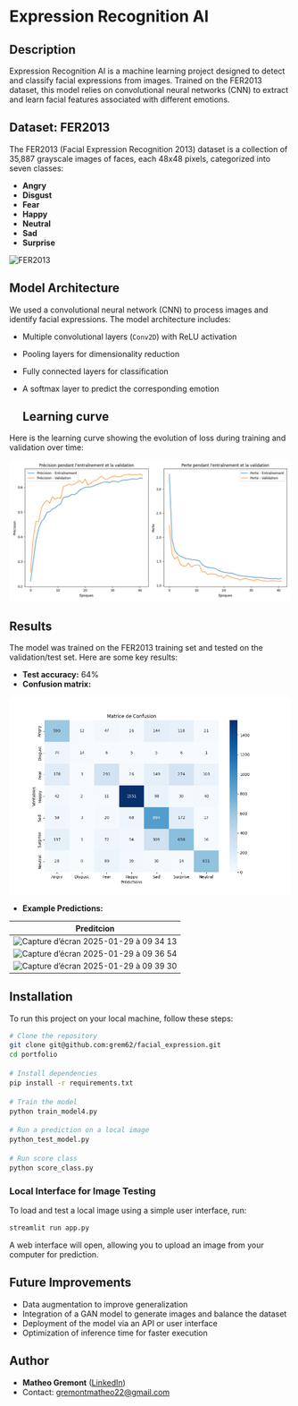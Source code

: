 # Expression Recognition AI

## Description

Expression Recognition AI is a machine learning project designed to detect and classify facial expressions from images. Trained on the FER2013 dataset, this model relies on convolutional neural networks (CNN) to extract and learn facial features associated with different emotions.

## Dataset: FER2013

The FER2013 (Facial Expression Recognition 2013) dataset is a collection of 35,887 grayscale images of faces, each 48x48 pixels, categorized into seven classes:

- **Angry**
- **Disgust**
- **Fear**
- **Happy**
- **Neutral**
- **Sad**
- **Surprise**

![FER2013](https://th.bing.com/th/id/OIP.vgk1jEsKSe0qnuDj6RpGkwHaDn?rs=1&pid=ImgDetMain)

## Model Architecture

We used a convolutional neural network (CNN) to process images and identify facial expressions. The model architecture includes:

- Multiple convolutional layers (`Conv2D`) with ReLU activation
- Pooling layers for dimensionality reduction
- Fully connected layers for classification
- A softmax layer to predict the corresponding emotion

  ## Learning curve

Here is the learning curve showing the evolution of loss during training and validation over time:

![](Documents/project_ml_sentiment/model_expressionfacial/reports/figures_model/test4.png)

## Results

The model was trained on the FER2013 training set and tested on the validation/test set. Here are some key results:

- **Test accuracy:** 64%
- **Confusion matrix:**

![Confusion Matrix](Documents/project_ml_sentiment/model_expressionfacial/reports/data_fer2013/matrice_model4.png)

- **Example Predictions:**

| Preditcion  |
|------------|
|<img width="384" alt="Capture d’écran 2025-01-29 à 09 34 13" src="https://github.com/user-attachments/assets/1a935cce-392c-4054-8904-1072b327154e" />
|<img width="324" alt="Capture d’écran 2025-01-29 à 09 36 54" src="https://github.com/user-attachments/assets/43dfa66f-47ec-4b03-8198-c42e08198075" />
|<img width="274" alt="Capture d’écran 2025-01-29 à 09 39 30" src="https://github.com/user-attachments/assets/c7cbd243-c268-4e92-9b61-7ccf8711c526" />


## Installation

To run this project on your local machine, follow these steps:

```bash
# Clone the repository
git clone git@github.com:grem62/facial_expression.git
cd portfolio

# Install dependencies
pip install -r requirements.txt

# Train the model
python train_model4.py

# Run a prediction on a local image
python_test_model.py

# Run score class
python score_class.py
```

### Local Interface for Image Testing

To load and test a local image using a simple user interface, run:

```bash
streamlit run app.py
```

A web interface will open, allowing you to upload an image from your computer for prediction.

## Future Improvements

- Data augmentation to improve generalization
- Integration of a GAN model to generate images and balance the dataset
- Deployment of the model via an API or user interface
- Optimization of inference time for faster execution

## Author

- **Matheo Gremont** ([LinkedIn](https://www.linkedin.com/in/matheo-gremont-aa0b41251))
- Contact: gremontmatheo22@gmail.com

